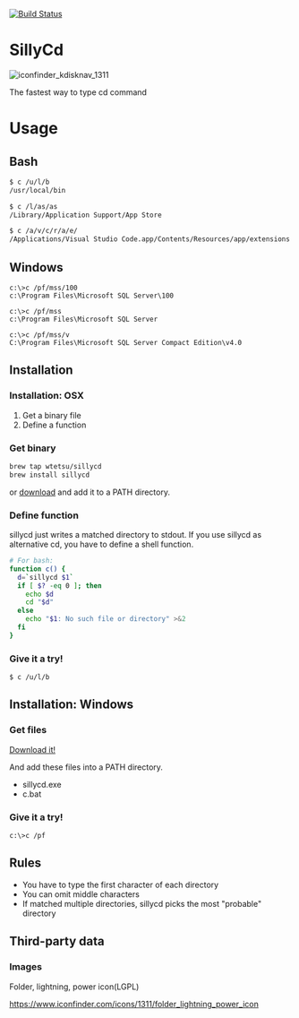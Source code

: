 [![Build Status](https://travis-ci.com/wtetsu/sillycd.svg?branch=master)](https://travis-ci.com/wtetsu/sillycd)

# SillyCd

![iconfinder_kdisknav_1311](https://user-images.githubusercontent.com/515948/71973704-02de0300-3253-11ea-88da-8e8129647a98.png)

The fastest way to type cd command

# Usage

## Bash

```sh
$ c /u/l/b
/usr/local/bin

$ c /l/as/as
/Library/Application Support/App Store

$ c /a/v/c/r/a/e/
/Applications/Visual Studio Code.app/Contents/Resources/app/extensions

```

## Windows

```
c:\>c /pf/mss/100
c:\Program Files\Microsoft SQL Server\100

c:\>c /pf/mss
c:\Program Files\Microsoft SQL Server

c:\>c /pf/mss/v
C:\Program Files\Microsoft SQL Server Compact Edition\v4.0
```

## Installation

### Installation: OSX

1. Get a binary file
1. Define a function

### Get binary

```sh
brew tap wtetsu/sillycd
brew install sillycd
```

or [download](https://github.com/wtetsu/sillycd/releases/download/v1.0.0/sillycd-v1.0.0-darwin-amd64.zip) and add it to a PATH directory.

### Define function

sillycd just writes a matched directory to stdout. If you use sillycd as alternative cd, you have to define a shell function.

```sh
# For bash:
function c() {
  d=`sillycd $1`
  if [ $? -eq 0 ]; then
    echo $d
    cd "$d"
  else
    echo "$1: No such file or directory" >&2
  fi
}
```

### Give it a try!

```
$ c /u/l/b
```

## Installation: Windows

### Get files

[Download it!](https://github.com/wtetsu/sillycd/releases/download/v1.0.0/sillycd-v1.0.0-windows-amd64.zip)

And add these files into a PATH directory.

- sillycd.exe
- c.bat

### Give it a try!

```
c:\>c /pf
```

## Rules

- You have to type the first character of each directory
- You can omit middle characters
- If matched multiple directories, sillycd picks the most "probable" directory

## Third-party data

### Images

Folder, lightning, power icon(LGPL)

https://www.iconfinder.com/icons/1311/folder_lightning_power_icon
